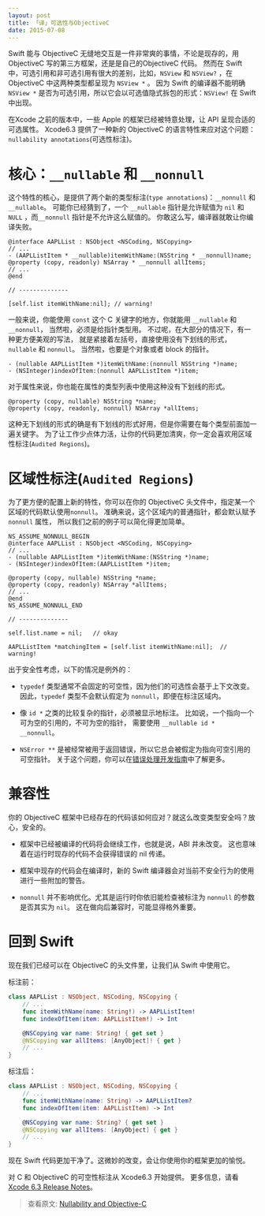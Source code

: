 ```yaml
---
layout: post
title: 「译」可选性与ObjectiveC
date: 2015-07-08
---
```


Swift 能与 ObjectiveC 无缝地交互是一件非常爽的事情，不论是现存的，用 ObjectiveC 写的第三方框架，还是是自己的ObjectiveC 代码。
然而在 Swift 中，可选引用和非可选引用有很大的差别，比如，`NSView` 和 `NSView?` ，在 ObjectiveC 中这两种类型都呈现为 `NSView *` 。
因为 Swift 的编译器不能明确 `NSView *` 是否为可选引用，所以它会以可选值隐式拆包的形式：`NSView!` 在 Swift 中出现。


在Xcode 之前的版本中，一些 Apple 的框架已经被特意处理，让 API 呈现合适的可选属性。
Xcode6.3 提供了一种新的 ObjectiveC 的语言特性来应对这个问题：`nullability annotations`(可选性标注)。

# 核心：`__nullable` 和 `__nonnull`

这个特性的核心，是提供了两个新的类型标注(`type annotations`)：`__nonnull` 和 `__nullable`。
可能你已经猜到了，一个 `__nullable` 指针是允许赋值为 `nil` 和 `NULL` ，而`__nonnull` 指针是不允许这么赋值的。
你敢这么写，编译器就敢让你编译失败。

```objc
@interface AAPLList : NSObject <NSCoding, NSCopying>
// ...
- (AAPLListItem * __nullable)itemWithName:(NSString * __nonnull)name;
@property (copy, readonly) NSArray * __nonnull allItems;
// ...
@end

// --------------

[self.list itemWithName:nil]; // warning!
```

一般来说，你能使用 `const` 这个 C 关键字的地方，你就能用 `__nullable` 和 `__nonnull`，
当然啦，必须是给指针类型用。
不过呢，在大部分的情况下，有一种更方便美观的写法，
就是紧接着左括号，直接使用没有下划线的形式，`nullable` 和 `nonnull`。
当然啦，也要是个对象或者 block 的指针。

```objc
- (nullable AAPLListItem *)itemWithName:(nonnull NSString *)name;
- (NSInteger)indexOfItem:(nonnull AAPLListItem *)item;
```

对于属性来说，你也能在属性的类型列表中使用这种没有下划线的形式。

```objc
@property (copy, nullable) NSString *name;
@property (copy, readonly, nonnull) NSArray *allItems;
```

这种无下划线的形式的确是有下划线的形式好用，但是你需要在每个类型前面加一遍关键字。
为了让工作少点体力活，让你的代码更加清爽，你一定会喜欢用区域性标注(`Audited Regions`)。

# 区域性标注(`Audited Regions`)

为了更方便的配置上新的特性，你可以在你的 ObjectiveC 头文件中，指定某一个区域的代码默认使用`nonnull`。
准确来说，这个区域内的普通指针，都会默认赋予 `nonnull` 属性，
所以我们之前的例子可以简化得更加简单。

```objc
NS_ASSUME_NONNULL_BEGIN
@interface AAPLList : NSObject <NSCoding, NSCopying>
// ...
- (nullable AAPLListItem *)itemWithName:(NSString *)name;
- (NSInteger)indexOfItem:(AAPLListItem *)item;

@property (copy, nullable) NSString *name;
@property (copy, readonly) NSArray *allItems;
// ...
@end
NS_ASSUME_NONNULL_END

// --------------

self.list.name = nil;   // okay

AAPLListItem *matchingItem = [self.list itemWithName:nil];  // warning!
```

出于安全性考虑，以下的情况是例外的：

- `typedef` 类型通常不会固定的可空性，因为他们的可选性会基于上下文改变。
因此，`typedef` 类型不会默认假定为 `nonnull`，即便在标注区域内。

- 像 `id *` 之类的比较复杂的指针，必须被显示地标注。
比如说，一个指向一个可为空的引用的，不可为空的指针，
需要使用 `__nullable id * __nonnull`。

- `NSError **` 是被经常被用于返回错误，所以它总会被假定为指向可空引用的可空指针。
关于这个问题，你可以在[错误处理开发指南](http://developer.apple.com/go/?id=error-handling-cocoa)中了解更多。

# 兼容性

你的 ObjectiveC 框架中已经存在的代码该如何应对？就这么改变类型安全吗？放心，安全的。

- 框架中已经被编译的代码将会继续工作，也就是说，ABI 并未改变。
这也意味着在运行时现存的代码不会获得错误的 nil 传递。

- 框架中现存的代码会在编译时，新的 Swift 编译器会对当前不安全行为的使用进行一些附加的警告。

- `nonnull` 并不影响优化。尤其是运行时你依旧能检查被标注为 `nonnull` 的参数是否其实为 `nil`。
这在做向后兼容时，可能显得格外重要。

# 回到 Swift

现在我们已经可以在 ObjectiveC 的头文件里，让我们从 Swift 中使用它。

标注前：

```swift
class AAPLList : NSObject, NSCoding, NSCopying {
	// ...
	func itemWithName(name: String!) -> AAPLListItem!
	func indexOfItem(item: AAPLListItem!) -> Int

	@NSCopying var name: String! { get set }
	@NSCopying var allItems: [AnyObject]! { get }
	// ...
}
```

标注后：

```swift
class AAPLList : NSObject, NSCoding, NSCopying {
	// ...
	func itemWithName(name: String) -> AAPLListItem?
	func indexOfItem(item: AAPLListItem) -> Int

	@NSCopying var name: String? { get set }
	@NSCopying var allItems: [AnyObject] { get }
	// ...
}
```

现在 Swift 代码更加干净了。这微妙的改变，会让你使用你的框架更加的愉悦。

对 C 和 ObjectiveC 的可空性标注从 Xcode6.3 开始提供。
更多信息，请看[ Xcode 6.3 Release Notes](http://developer.apple.com/go/?id=xcode-6.3-beta-release-notes)。

> 查看原文: [Nullability and Objective-C](https://developer.apple.com/swift/blog/?id=25)
